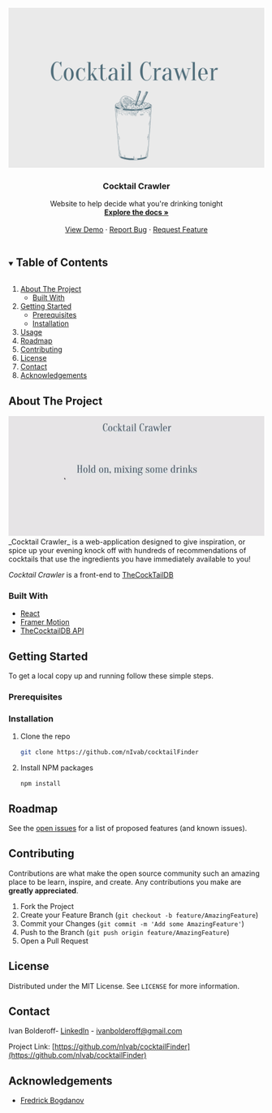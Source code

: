 <!--
*** Thanks for checking out the Best-README-Template. If you have a suggestion
*** that would make this better, please fork the repo and create a pull request
*** or simply open an issue with the tag "enhancement".
*** Thanks again! Now go create something AMAZING! :D
***
***
***
*** To avoid retyping too much info. Do a search and replace for the following:
*** github_username, repo_name, twitter_handle, email, project_title, project_description
-->

<!-- PROJECT SHIELDS -->
<!--
*** I'm using markdown "reference style" links for readability.
*** Reference links are enclosed in brackets [ ] instead of parentheses ( ).
*** See the bottom of this document for the declaration of the reference variables
*** for contributors-url, forks-url, etc. This is an optional, concise syntax you may use.
*** https://www.markdownguide.org/basic-syntax/#reference-style-links
-->

<!-- PROJECT LOGO -->
<br />
<p align="center">
  <a href="https://github.com/nIvab/cocktailFinder">
    <img src="./images/logo.png" alt="Logo" >
  </a>

  <h3 align="center">Cocktail Crawler</h3>

  <p align="center">
    Website to help decide what you're drinking tonight
    <br />
    <a href="https://github.com/nIvab/cocktailFinder"><strong>Explore the docs »</strong></a>
    <br />
    <br />
    <a href="https://cocktailcrawler.netlify.app/">View Demo</a>
    ·
    <a href="https://github.com/nIvab/cocktailFinder/issues">Report Bug</a>
    ·
    <a href="https://github.com/nIvab/cocktailFinder/issues">Request Feature</a>
  </p>
</p>

<!-- TABLE OF CONTENTS -->
<details open="open">
  <summary><h2 style="display: inline-block">Table of Contents</h2></summary>
  <ol>
    <li>
      <a href="#about-the-project">About The Project</a>
      <ul>
        <li><a href="#built-with">Built With</a></li>
      </ul>
    </li>
    <li>
      <a href="#getting-started">Getting Started</a>
      <ul>
        <li><a href="#prerequisites">Prerequisites</a></li>
        <li><a href="#installation">Installation</a></li>
      </ul>
    </li>
    <li><a href="#usage">Usage</a></li>
    <li><a href="#roadmap">Roadmap</a></li>
    <li><a href="#contributing">Contributing</a></li>
    <li><a href="#license">License</a></li>
    <li><a href="#contact">Contact</a></li>
    <li><a href="#acknowledgements">Acknowledgements</a></li>
  </ol>
</details>

<!-- ABOUT THE PROJECT -->

## About The Project

<img src="./images/example.gif" alt="example of site" >
_Cocktail Crawler_ is a web-application designed to give inspiration, or spice up your evening knock off with hundreds of recommendations of cocktails that use the ingredients you have immediately available to you!

_Cocktail Crawler_ is a front-end to [TheCockTailDB](https://www.thecocktaildb.com/)

### Built With

-   [React](https://reactjs.org/)
-   [Framer Motion](https://www.framer.com/motion/)
-   [TheCocktailDB API](https://www.thecocktaildb.com/)

<!-- GETTING STARTED -->

## Getting Started

To get a local copy up and running follow these simple steps.

### Prerequisites



### Installation

1. Clone the repo
    ```sh
    git clone https://github.com/nIvab/cocktailFinder
    ```
2. Install NPM packages
    ```
    npm install 
    ```

<!-- ROADMAP -->

## Roadmap

See the [open issues](https://github.com/github_username/repo_name/issues) for a list of proposed features (and known issues).

<!-- CONTRIBUTING -->

## Contributing

Contributions are what make the open source community such an amazing place to be learn, inspire, and create. Any contributions you make are **greatly appreciated**.

1. Fork the Project
2. Create your Feature Branch (`git checkout -b feature/AmazingFeature`)
3. Commit your Changes (`git commit -m 'Add some AmazingFeature'`)
4. Push to the Branch (`git push origin feature/AmazingFeature`)
5. Open a Pull Request

<!-- LICENSE -->

## License

Distributed under the MIT License. See `LICENSE` for more information.

<!-- CONTACT -->

## Contact

Ivan Bolderoff- [LinkedIn](https://www.linkedin.com/in/ivanbolderoff/) - ivanbolderoff@gmail.com

Project Link: [https://github.com/nIvab/cocktailFinder](https://github.com/nIvab/cocktailFinder)

<!-- ACKNOWLEDGEMENTS -->

## Acknowledgements

-   [Fredrick Bogdanov](https://github.com/frederickbogdanoff)

<!-- MARKDOWN LINKS & IMAGES -->
<!-- https://www.markdownguide.org/basic-syntax/#reference-style-links -->

[contributors-shield]: https://img.shields.io/github/contributors/github_username/repo.svg?style=for-the-badge
[contributors-url]: https://github.com/github_username/repo/graphs/contributors
[forks-shield]: https://img.shields.io/github/forks/github_username/repo.svg?style=for-the-badge
[forks-url]: https://github.com/github_username/repo/network/members
[stars-shield]: https://img.shields.io/github/stars/github_username/repo.svg?style=for-the-badge
[stars-url]: https://github.com/github_username/repo/stargazers
[issues-shield]: https://img.shields.io/github/issues/github_username/repo.svg?style=for-the-badge
[issues-url]: https://github.com/github_username/repo/issues
[license-shield]: https://img.shields.io/github/license/github_username/repo.svg?style=for-the-badge
[license-url]: https://github.com/github_username/repo/blob/master/LICENSE.txt
[linkedin-shield]: https://img.shields.io/badge/-LinkedIn-black.svg?style=for-the-badge&logo=linkedin&colorB=555
[linkedin-url]: https://www.linkedin.com/in/ivanbolderoff/
